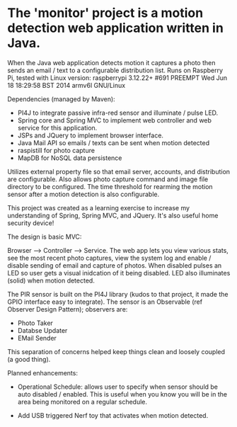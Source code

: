 The 'monitor' project is a motion detection web application written in Java.
=======

When the Java web application detects motion it captures a photo then sends an email / text to a configurable 
distribution list.  Runs on Raspberry Pi, tested with Linux version:
  raspberrypi 3.12.22+ #691 PREEMPT Wed Jun 18 18:29:58 BST 2014 armv6l GNU/Linux

Dependencies (managed by Maven):
- PI4J to integrate passive infra-red sensor and illuminate / pulse LED.
- Spring core and Spring MVC to implement web controller and web service for this application.
- JSPs and JQuery to implement browser interface.
- Java Mail API so emails / texts can be sent when motion detected
- raspistill for photo capture
- MapDB for NoSQL data persistence

Utilizes external property file so that email server, accounts, and  distribution are configurable.  Also allows 
photo capture command and image file directory to be configured.  The time threshold for rearming the motion 
sensor after a motion detection is also configurable.

This project was created as a learning exercise to increase my understanding of Spring, Spring MVC, and JQuery.  It's also useful home security device!

The design is basic MVC:

Browser --> Controller --> Service.  The web app lets you view various stats, see the most recent photo captures,
view the system log and enable / disable sending of email and capture of photos.  When disabled pulses an LED so 
user gets a visual inidcation of it being disabled.  LED also illuminates (solid) when motion detected.

The PIR sensor is built on the PI4J library (kudos to that project, it made the GPIO interface easy to integrate).
The sensor is an Observable (ref Observer Design Pattern); observers are:
   - Photo Taker
   - Databse Updater
   - EMail Sender

This separation of concerns helped keep things clean and loosely coupled (a good thing).

Planned enhancements:

- Operational Schedule: allows user to specify when sensor should be auto disabled / enabled.  This is 
  useful when you know you will be in the area being monitored on a regular schedule.
  
- Add USB triggered Nerf toy that activates when motion detected.
